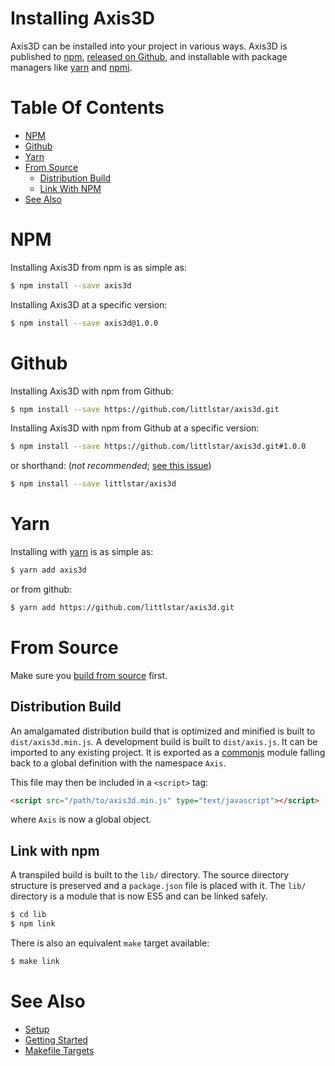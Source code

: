 Installing Axis3D
=================

Axis3D can be installed into your project in various ways. Axis3D is
published to [npm][npm/axis3d], [released on Github][releases], and
installable with package managers like [yarn][yarn] and [npmi][npmi].

# Table Of Contents

- [NPM](#npm)
- [Github](#github)
- [Yarn](#yarn)
- [From Source](#source)
  - [Distribution Build](#source-distribution-build)
  - [Link With NPM](#source-link-with-npm)
- [See Also](#see-also)

# <a name="npm"></a> NPM

Installing Axis3D from npm is as simple as:

```sh
$ npm install --save axis3d
```

Installing Axis3D at a specific version:

```sh
$ npm install --save axis3d@1.0.0
```

# <a name="github"></a> Github

Installing Axis3D with npm from Github:

```sh
$ npm install --save https://github.com/littlstar/axis3d.git
```

Installing Axis3D with npm from Github at a specific version:

```sh
$ npm install --save https://github.com/littlstar/axis3d.git#1.0.0
```

or shorthand: (*not recommended*; [see this issue][yarn-issue])

```sh
$ npm install --save littlstar/axis3d
```

# <a name="yarn"></a> Yarn

Installing with [yarn][yarn] is as simple as:

```sh
$ yarn add axis3d
```

or from github:

```sh
$ yarn add https://github.com/littlstar/axis3d.git
```

# <a name="source"></a> From Source

Make sure you [build from source](setup.md#build-source) first.

## <a name="source-distribution-build"></a> Distribution Build

An amalgamated distribution build that is optimized and minified is
built to `dist/axis3d.min.js`. A development build is built to
`dist/axis.js`. It can be imported to any existing project. It is exported
as a [commonjs][commonjs] module falling back to a global definition with
the namespace `Axis`.

This file may then be included in a `<script>` tag:

```html
<script src="/path/to/axis3d.min.js" type="text/javascript"></script>
```

where `Axis` is now a global object.

## <a name="source-link-with-npm"></a> Link with npm

A transpiled build is built to the `lib/` directory. The source directory
structure is preserved and a `package.json` file is placed with it.
The `lib/` directory is a module that is now ES5 and can be linked safely.

```sh
$ cd lib
$ npm link
```

There is also an equivalent `make` target available:

```sh
$ make link
```

# <a name="see-also"></a> See Also

* [Setup](setup.md)
* [Getting Started](getting-started.md)
* [Makefile Targets](makefile.md)

[yarn-issue]: https://github.com/yarnpkg/yarn/issues/1921
[npm/axis3d]: https://www.npmjs.com/package/axis3d
[commonjs]: https://webpack.github.io/docs/commonjs.html
[releases]: https://github.com/littlstar/axis3d/releases
[npmi]: https://github.com/maxleiko/npmi
[yarn]: https://github.com/yarnpkg/yarn
